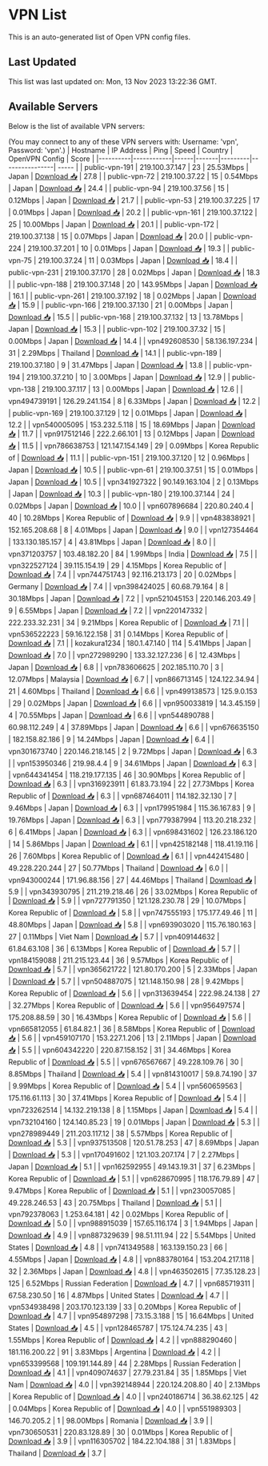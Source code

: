 # VPN List

This is an auto-generated list of Open VPN config files.

## Last Updated

This list was last updated on: Mon, 13 Nov 2023 13:22:36 GMT.

## Available Servers

Below is the list of available VPN servers:

(You may connect to any of these VPN servers with: Username: 'vpn', Password: 'vpn'.)
| Hostname | IP Address | Ping | Speed | Country | OpenVPN Config | Score |
|----------|------------|------|-------|---------|----------------| ----- |
| public-vpn-191 | 219.100.37.147 | 23 | 25.53Mbps | Japan | [Download 📥](./configs/server_0_JP.ovpn) | 27.8 |
| public-vpn-72 | 219.100.37.22 | 15 | 0.54Mbps | Japan | [Download 📥](./configs/server_1_JP.ovpn) | 24.4 |
| public-vpn-94 | 219.100.37.56 | 15 | 0.12Mbps | Japan | [Download 📥](./configs/server_2_JP.ovpn) | 21.7 |
| public-vpn-53 | 219.100.37.225 | 17 | 0.01Mbps | Japan | [Download 📥](./configs/server_3_JP.ovpn) | 20.2 |
| public-vpn-161 | 219.100.37.122 | 25 | 10.00Mbps | Japan | [Download 📥](./configs/server_4_JP.ovpn) | 20.1 |
| public-vpn-172 | 219.100.37.138 | 15 | 0.07Mbps | Japan | [Download 📥](./configs/server_5_JP.ovpn) | 20.0 |
| public-vpn-224 | 219.100.37.201 | 10 | 0.01Mbps | Japan | [Download 📥](./configs/server_6_JP.ovpn) | 19.3 |
| public-vpn-75 | 219.100.37.24 | 11 | 0.03Mbps | Japan | [Download 📥](./configs/server_7_JP.ovpn) | 18.4 |
| public-vpn-231 | 219.100.37.170 | 28 | 0.02Mbps | Japan | [Download 📥](./configs/server_8_JP.ovpn) | 18.3 |
| public-vpn-188 | 219.100.37.148 | 20 | 143.95Mbps | Japan | [Download 📥](./configs/server_9_JP.ovpn) | 16.1 |
| public-vpn-261 | 219.100.37.192 | 18 | 0.02Mbps | Japan | [Download 📥](./configs/server_10_JP.ovpn) | 15.9 |
| public-vpn-166 | 219.100.37.130 | 21 | 0.00Mbps | Japan | [Download 📥](./configs/server_11_JP.ovpn) | 15.5 |
| public-vpn-168 | 219.100.37.132 | 13 | 13.78Mbps | Japan | [Download 📥](./configs/server_12_JP.ovpn) | 15.3 |
| public-vpn-102 | 219.100.37.32 | 15 | 0.00Mbps | Japan | [Download 📥](./configs/server_13_JP.ovpn) | 14.4 |
| vpn492608530 | 58.136.197.234 | 31 | 2.29Mbps | Thailand | [Download 📥](./configs/server_14_TH.ovpn) | 14.1 |
| public-vpn-189 | 219.100.37.180 | 9 | 31.47Mbps | Japan | [Download 📥](./configs/server_15_JP.ovpn) | 13.8 |
| public-vpn-194 | 219.100.37.210 | 10 | 3.00Mbps | Japan | [Download 📥](./configs/server_16_JP.ovpn) | 12.9 |
| public-vpn-138 | 219.100.37.117 | 13 | 0.00Mbps | Japan | [Download 📥](./configs/server_17_JP.ovpn) | 12.6 |
| vpn494739191 | 126.29.241.154 | 8 | 6.33Mbps | Japan | [Download 📥](./configs/server_18_JP.ovpn) | 12.2 |
| public-vpn-169 | 219.100.37.129 | 12 | 0.01Mbps | Japan | [Download 📥](./configs/server_19_JP.ovpn) | 12.2 |
| vpn540005095 | 153.232.5.118 | 15 | 18.69Mbps | Japan | [Download 📥](./configs/server_20_JP.ovpn) | 11.7 |
| vpn917512146 | 222.2.66.101 | 13 | 0.12Mbps | Japan | [Download 📥](./configs/server_21_JP.ovpn) | 11.5 |
| vpn786638753 | 121.147.154.149 | 29 | 0.09Mbps | Korea Republic of | [Download 📥](./configs/server_22_KR.ovpn) | 11.1 |
| public-vpn-151 | 219.100.37.120 | 12 | 0.96Mbps | Japan | [Download 📥](./configs/server_23_JP.ovpn) | 10.5 |
| public-vpn-61 | 219.100.37.51 | 15 | 0.01Mbps | Japan | [Download 📥](./configs/server_24_JP.ovpn) | 10.5 |
| vpn341927322 | 90.149.163.104 | 2 | 0.13Mbps | Japan | [Download 📥](./configs/server_25_JP.ovpn) | 10.3 |
| public-vpn-180 | 219.100.37.144 | 24 | 0.02Mbps | Japan | [Download 📥](./configs/server_26_JP.ovpn) | 10.0 |
| vpn607896684 | 220.80.240.4 | 40 | 10.28Mbps | Korea Republic of | [Download 📥](./configs/server_27_KR.ovpn) | 9.9 |
| vpn483838921 | 152.165.208.68 | 8 | 4.01Mbps | Japan | [Download 📥](./configs/server_28_JP.ovpn) | 9.0 |
| vpn127354464 | 133.130.185.157 | 4 | 43.81Mbps | Japan | [Download 📥](./configs/server_29_JP.ovpn) | 8.0 |
| vpn371203757 | 103.48.182.20 | 84 | 1.99Mbps | India | [Download 📥](./configs/server_30_IN.ovpn) | 7.5 |
| vpn322527124 | 39.115.154.19 | 29 | 4.15Mbps | Korea Republic of | [Download 📥](./configs/server_31_KR.ovpn) | 7.4 |
| vpn744751743 | 92.116.213.173 | 20 | 0.02Mbps | Germany | [Download 📥](./configs/server_32_DE.ovpn) | 7.4 |
| vpn398424025 | 60.68.79.164 | 8 | 30.18Mbps | Japan | [Download 📥](./configs/server_33_JP.ovpn) | 7.2 |
| vpn521045153 | 220.146.203.49 | 9 | 6.55Mbps | Japan | [Download 📥](./configs/server_34_JP.ovpn) | 7.2 |
| vpn220147332 | 222.233.32.231 | 34 | 9.21Mbps | Korea Republic of | [Download 📥](./configs/server_35_KR.ovpn) | 7.1 |
| vpn536522223 | 59.16.122.158 | 31 | 0.14Mbps | Korea Republic of | [Download 📥](./configs/server_36_KR.ovpn) | 7.1 |
| kozakura1234 | 180.1.47.140 | 114 | 5.41Mbps | Japan | [Download 📥](./configs/server_37_JP.ovpn) | 7.0 |
| vpn272989290 | 133.32.127.236 | 6 | 12.43Mbps | Japan | [Download 📥](./configs/server_38_JP.ovpn) | 6.8 |
| vpn783606625 | 202.185.110.70 | 3 | 12.07Mbps | Malaysia | [Download 📥](./configs/server_39_MY.ovpn) | 6.7 |
| vpn866713145 | 124.122.34.94 | 21 | 4.60Mbps | Thailand | [Download 📥](./configs/server_40_TH.ovpn) | 6.6 |
| vpn499138573 | 125.9.0.153 | 29 | 0.02Mbps | Japan | [Download 📥](./configs/server_41_JP.ovpn) | 6.6 |
| vpn950033819 | 14.3.45.159 | 4 | 70.55Mbps | Japan | [Download 📥](./configs/server_42_JP.ovpn) | 6.6 |
| vpn544890788 | 60.98.112.249 | 4 | 37.89Mbps | Japan | [Download 📥](./configs/server_43_JP.ovpn) | 6.6 |
| vpn676635150 | 182.158.82.186 | 9 | 14.24Mbps | Japan | [Download 📥](./configs/server_44_JP.ovpn) | 6.4 |
| vpn301673740 | 220.146.218.145 | 2 | 9.72Mbps | Japan | [Download 📥](./configs/server_45_JP.ovpn) | 6.3 |
| vpn153950346 | 219.98.4.4 | 9 | 34.61Mbps | Japan | [Download 📥](./configs/server_46_JP.ovpn) | 6.3 |
| vpn644341454 | 118.219.177.135 | 46 | 30.90Mbps | Korea Republic of | [Download 📥](./configs/server_47_KR.ovpn) | 6.3 |
| vpn316923911 | 61.83.73.194 | 22 | 27.73Mbps | Korea Republic of | [Download 📥](./configs/server_48_KR.ovpn) | 6.3 |
| vpn687464011 | 114.182.32.130 | 7 | 9.46Mbps | Japan | [Download 📥](./configs/server_49_JP.ovpn) | 6.3 |
| vpn179951984 | 115.36.167.83 | 9 | 19.76Mbps | Japan | [Download 📥](./configs/server_50_JP.ovpn) | 6.3 |
| vpn779387994 | 113.20.218.232 | 6 | 6.41Mbps | Japan | [Download 📥](./configs/server_51_JP.ovpn) | 6.3 |
| vpn698431602 | 126.23.186.120 | 14 | 5.86Mbps | Japan | [Download 📥](./configs/server_52_JP.ovpn) | 6.1 |
| vpn425182148 | 118.41.19.116 | 26 | 7.60Mbps | Korea Republic of | [Download 📥](./configs/server_53_KR.ovpn) | 6.1 |
| vpn442415480 | 49.228.220.244 | 27 | 50.77Mbps | Thailand | [Download 📥](./configs/server_54_TH.ovpn) | 6.0 |
| vpn943000244 | 171.96.88.156 | 27 | 44.46Mbps | Thailand | [Download 📥](./configs/server_55_TH.ovpn) | 5.9 |
| vpn343930795 | 211.219.218.46 | 26 | 33.02Mbps | Korea Republic of | [Download 📥](./configs/server_56_KR.ovpn) | 5.9 |
| vpn727791350 | 121.128.230.78 | 29 | 10.07Mbps | Korea Republic of | [Download 📥](./configs/server_57_KR.ovpn) | 5.8 |
| vpn747555193 | 175.177.49.46 | 11 | 48.80Mbps | Japan | [Download 📥](./configs/server_58_JP.ovpn) | 5.8 |
| vpn693903020 | 115.76.180.163 | 27 | 0.11Mbps | Viet Nam | [Download 📥](./configs/server_59_VN.ovpn) | 5.7 |
| vpn409144632 | 61.84.63.108 | 36 | 6.13Mbps | Korea Republic of | [Download 📥](./configs/server_60_KR.ovpn) | 5.7 |
| vpn184159088 | 211.215.123.44 | 36 | 9.57Mbps | Korea Republic of | [Download 📥](./configs/server_61_KR.ovpn) | 5.7 |
| vpn365621722 | 121.80.170.200 | 5 | 2.33Mbps | Japan | [Download 📥](./configs/server_62_JP.ovpn) | 5.7 |
| vpn504887075 | 121.148.150.98 | 28 | 9.42Mbps | Korea Republic of | [Download 📥](./configs/server_63_KR.ovpn) | 5.6 |
| vpn313639454 | 222.98.24.138 | 27 | 32.27Mbps | Korea Republic of | [Download 📥](./configs/server_64_KR.ovpn) | 5.6 |
| vpn956497574 | 175.208.88.59 | 30 | 16.43Mbps | Korea Republic of | [Download 📥](./configs/server_65_KR.ovpn) | 5.6 |
| vpn665812055 | 61.84.82.1 | 36 | 8.58Mbps | Korea Republic of | [Download 📥](./configs/server_66_KR.ovpn) | 5.6 |
| vpn459107170 | 153.227.1.206 | 13 | 2.11Mbps | Japan | [Download 📥](./configs/server_67_JP.ovpn) | 5.5 |
| vpn604342220 | 220.87.158.152 | 31 | 34.46Mbps | Korea Republic of | [Download 📥](./configs/server_68_KR.ovpn) | 5.5 |
| vpn676567667 | 49.228.109.76 | 30 | 8.85Mbps | Thailand | [Download 📥](./configs/server_69_TH.ovpn) | 5.4 |
| vpn814310017 | 59.8.74.190 | 37 | 9.99Mbps | Korea Republic of | [Download 📥](./configs/server_70_KR.ovpn) | 5.4 |
| vpn560659563 | 175.116.61.113 | 30 | 37.41Mbps | Korea Republic of | [Download 📥](./configs/server_71_KR.ovpn) | 5.4 |
| vpn723262514 | 14.132.219.138 | 8 | 1.15Mbps | Japan | [Download 📥](./configs/server_72_JP.ovpn) | 5.4 |
| vpn732104160 | 124.140.85.23 | 19 | 0.01Mbps | Japan | [Download 📥](./configs/server_73_JP.ovpn) | 5.3 |
| vpn278989449 | 211.203.117.12 | 38 | 5.57Mbps | Korea Republic of | [Download 📥](./configs/server_74_KR.ovpn) | 5.3 |
| vpn937513508 | 120.51.78.253 | 47 | 8.69Mbps | Japan | [Download 📥](./configs/server_75_JP.ovpn) | 5.3 |
| vpn170491602 | 121.103.207.174 | 7 | 2.27Mbps | Japan | [Download 📥](./configs/server_76_JP.ovpn) | 5.1 |
| vpn162592955 | 49.143.19.31 | 37 | 6.23Mbps | Korea Republic of | [Download 📥](./configs/server_77_KR.ovpn) | 5.1 |
| vpn628670995 | 118.176.79.89 | 47 | 9.47Mbps | Korea Republic of | [Download 📥](./configs/server_78_KR.ovpn) | 5.1 |
| vpn230057085 | 49.228.246.53 | 43 | 20.75Mbps | Thailand | [Download 📥](./configs/server_79_TH.ovpn) | 5.1 |
| vpn792378063 | 1.253.64.181 | 42 | 0.02Mbps | Korea Republic of | [Download 📥](./configs/server_80_KR.ovpn) | 5.0 |
| vpn988915039 | 157.65.116.174 | 3 | 1.94Mbps | Japan | [Download 📥](./configs/server_81_JP.ovpn) | 4.9 |
| vpn887329639 | 98.51.111.94 | 22 | 5.54Mbps | United States | [Download 📥](./configs/server_82_US.ovpn) | 4.8 |
| vpn741349588 | 163.139.150.23 | 66 | 4.55Mbps | Japan | [Download 📥](./configs/server_83_JP.ovpn) | 4.8 |
| vpn883780164 | 153.204.217.118 | 32 | 2.36Mbps | Japan | [Download 📥](./configs/server_84_JP.ovpn) | 4.8 |
| vpn463502615 | 77.35.128.23 | 125 | 6.52Mbps | Russian Federation | [Download 📥](./configs/server_85_RU.ovpn) | 4.7 |
| vpn685719311 | 67.58.230.50 | 16 | 4.87Mbps | United States | [Download 📥](./configs/server_86_US.ovpn) | 4.7 |
| vpn534938498 | 203.170.123.139 | 33 | 0.20Mbps | Korea Republic of | [Download 📥](./configs/server_87_KR.ovpn) | 4.7 |
| vpn954897298 | 73.15.3.188 | 15 | 16.64Mbps | United States | [Download 📥](./configs/server_88_US.ovpn) | 4.5 |
| vpn128465787 | 175.124.74.235 | 43 | 1.55Mbps | Korea Republic of | [Download 📥](./configs/server_89_KR.ovpn) | 4.2 |
| vpn888290460 | 181.116.200.22 | 91 | 3.83Mbps | Argentina | [Download 📥](./configs/server_90_AR.ovpn) | 4.2 |
| vpn653399568 | 109.191.144.89 | 44 | 2.28Mbps | Russian Federation | [Download 📥](./configs/server_91_RU.ovpn) | 4.1 |
| vpn409074637 | 27.79.231.84 | 35 | 1.85Mbps | Viet Nam | [Download 📥](./configs/server_92_VN.ovpn) | 4.0 |
| vpn392148944 | 220.124.208.80 | 40 | 2.13Mbps | Korea Republic of | [Download 📥](./configs/server_93_KR.ovpn) | 4.0 |
| vpn240186714 | 36.38.62.125 | 42 | 0.04Mbps | Korea Republic of | [Download 📥](./configs/server_94_KR.ovpn) | 4.0 |
| vpn551989303 | 146.70.205.2 | 1 | 98.00Mbps | Romania | [Download 📥](./configs/server_95_RO.ovpn) | 3.9 |
| vpn730650531 | 220.83.128.89 | 30 | 0.01Mbps | Korea Republic of | [Download 📥](./configs/server_96_KR.ovpn) | 3.9 |
| vpn116305702 | 184.22.104.188 | 31 | 1.83Mbps | Thailand | [Download 📥](./configs/server_97_TH.ovpn) | 3.7 |
